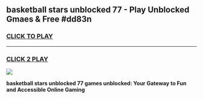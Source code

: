 
## basketball stars unblocked 77 - Play Unblocked Gmaes & Free #dd83n
<h3>
<a href="https://news.freeplayer.one?title=basketball_stars_unblocked_77&ref=26F">CLICK TO PLAY</a></h3>
<hr>

<h3>
<a href="https://news.freeplayer.one?title=basketball_stars_unblocked_77&ref=26F">CLICK 2 PLAY</a>
  
</h3>

<a href="https://news.freeplayer.one?title=basketball_stars_unblocked_77&ref=26F/"><img src="https://clearcache.store/games.png"></a>


**basketball stars unblocked 77 games unblocked: Your Gateway to Fun and Accessible Online Gaming**

